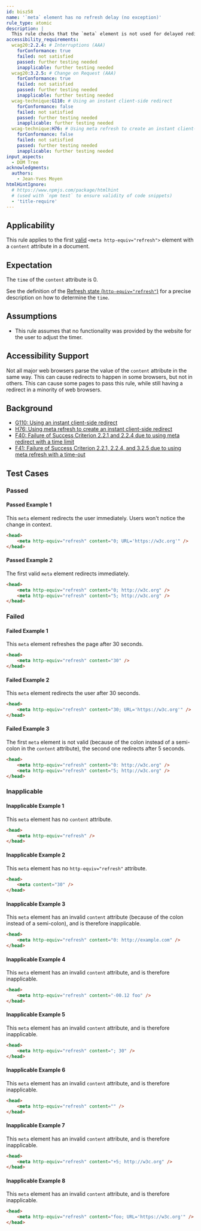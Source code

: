 ```yaml
---
id: bisz58
name: '`meta` element has no refresh delay (no exception)'
rule_type: atomic
description: |
  This rule checks that the `meta` element is not used for delayed redirecting or refreshing.
accessibility_requirements:
  wcag20:2.2.4: # Interruptions (AAA)
    forConformance: true
    failed: not satisfied
    passed: further testing needed
    inapplicable: further testing needed
  wcag20:3.2.5: # Change on Request (AAA)
    forConformance: true
    failed: not satisfied
    passed: further testing needed
    inapplicable: further testing needed
  wcag-technique:G110: # Using an instant client-side redirect
    forConformance: false
    failed: not satisfied
    passed: further testing needed
    inapplicable: further testing needed
  wcag-technique:H76: # Using meta refresh to create an instant client-side redirect
    forConformance: false
    failed: not satisfied
    passed: further testing needed
    inapplicable: further testing needed
input_aspects:
  - DOM Tree
acknowledgments:
  authors:
    - Jean-Yves Moyen
htmlHintIgnore:
  # https://www.npmjs.com/package/htmlhint
  # (used with `npm test` to ensure validity of code snippets)
  - 'title-require'
---
```


## Applicability

This rule applies to the first [valid](https://html.spec.whatwg.org/#attr-meta-http-equiv-refresh) `<meta http-equiv="refresh">` element with a `content` attribute in a document.

## Expectation

The `time` of the `content` attribute is 0.

See the definition of the [Refresh state (`http-equiv="refresh"`)](https://html.spec.whatwg.org/#attr-meta-http-equiv-refresh) for a precise description on how to determine the `time`.

## Assumptions

- This rule assumes that no functionality was provided by the website for the user to adjust the timer.

## Accessibility Support

Not all major web browsers parse the value of the `content` attribute in the same way. This can cause redirects to happen in some browsers, but not in others. This can cause some pages to pass this rule, while still having a redirect in a minority of web browsers.

## Background

- [G110: Using an instant client-side redirect](https://www.w3.org/WAI/WCAG21/Techniques/general/G110)
- [H76: Using meta refresh to create an instant client-side redirect](https://www.w3.org/TR/WCAG-TECHS/H76.html)
- [F40: Failure of Success Criterion 2.2.1 and 2.2.4 due to using meta redirect with a time limit](https://www.w3.org/TR/WCAG-TECHS/F40.html)
- [F41: Failure of Success Criterion 2.2.1, 2.2.4, and 3.2.5 due to using meta refresh with a time-out](https://www.w3.org/TR/WCAG-TECHS/F41.html)

## Test Cases

### Passed

#### Passed Example 1

This `meta` element redirects the user immediately. Users won't notice the change in context.

```html
<head>
	<meta http-equiv="refresh" content="0; URL='https://w3c.org'" />
</head>
```

#### Passed Example 2

The first valid `meta` element redirects immediately.

```html
<head>
	<meta http-equiv="refresh" content="0; http://w3c.org" />
	<meta http-equiv="refresh" content="5; http://w3c.org" />
</head>
```

### Failed

#### Failed Example 1

This `meta` element refreshes the page after 30 seconds.

```html
<head>
	<meta http-equiv="refresh" content="30" />
</head>
```

#### Failed Example 2

This `meta` element redirects the user after 30 seconds.

```html
<head>
	<meta http-equiv="refresh" content="30; URL='https://w3c.org'" />
</head>
```

#### Failed Example 3

The first `meta` element is not valid (because of the colon instead of a semi-colon in the `content` attribute), the second one redirects after 5 seconds.

```html
<head>
	<meta http-equiv="refresh" content="0: http://w3c.org" />
	<meta http-equiv="refresh" content="5; http://w3c.org" />
</head>
```

### Inapplicable

#### Inapplicable Example 1

This `meta` element has no `content` attribute.

```html
<head>
	<meta http-equiv="refresh" />
</head>
```

#### Inapplicable Example 2

This `meta` element has no `http-equiv="refresh"` attribute.

```html
<head>
	<meta content="30" />
</head>
```

#### Inapplicable Example 3

This `meta` element has an invalid `content` attribute (because of the colon instead of a semi-colon), and is therefore inapplicable.

```html
<head>
	<meta http-equiv="refresh" content="0: http://example.com" />
</head>
```

#### Inapplicable Example 4

This `meta` element has an invalid `content` attribute, and is therefore inapplicable.

```html
<head>
	<meta http-equiv="refresh" content="-00.12 foo" />
</head>
```

#### Inapplicable Example 5

This `meta` element has an invalid `content` attribute, and is therefore inapplicable.

```html
<head>
	<meta http-equiv="refresh" content="; 30" />
</head>
```

#### Inapplicable Example 6

This `meta` element has an invalid `content` attribute, and is therefore inapplicable.

```html
<head>
	<meta http-equiv="refresh" content="" />
</head>
```

#### Inapplicable Example 7

This `meta` element has an invalid `content` attribute, and is therefore inapplicable.

```html
<head>
	<meta http-equiv="refresh" content="+5; http://w3c.org" />
</head>
```

#### Inapplicable Example 8

This `meta` element has an invalid `content` attribute, and is therefore inapplicable.

```html
<head>
	<meta http-equiv="refresh" content="foo; URL='https://w3c.org'" />
</head>
```
